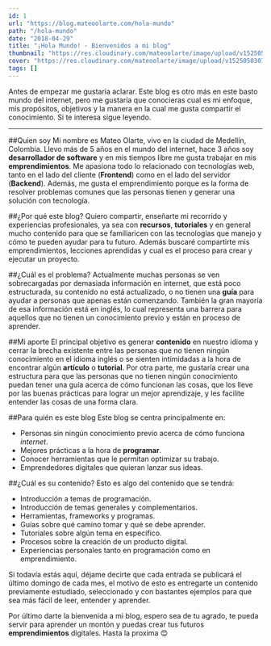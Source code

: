 ```yaml
---
id: 1
url: "https://blog.mateoolarte.com/hola-mundo"
path: "/hola-mundo"
date: "2018-04-29"
title: "¡Hola Mundo! - Bienvenidos a mi blog"
thumbnail: "https://res.cloudinary.com/mateoolarte/image/upload/v1525050307/blog/hola-mundo/thumbnail-hola-mundo.jpg"
cover: "https://res.cloudinary.com/mateoolarte/image/upload/v1525050307/blog/hola-mundo/cover-hola-mundo.jpg"
tags: []
---
```


Antes de empezar me gustaria aclarar. Este blog es otro más en este basto mundo del internet, pero me gustaría que conocieras cual es mi enfoque, mis propósitos, objetivos y la manera en la cual me gusta compartir el conocimiento. Si te interesa sigue leyendo.

---

##Quien soy
Mi nombre es Mateo Olarte, vivo en la ciudad de Medellín, Colombia. Llevo más de 5 años en el mundo del internet, hace 3 años soy **desarrollador de software** y en mis tiempos libre me gusta trabajar en mis **emprendimientos**. Me apasiona todo lo relacionado con tecnologías web, tanto en el lado del cliente (**Frontend**) como en el lado del servidor (**Backend**). Además, me gusta el emprendimiento porque es la forma de resolver problemas comunes que las personas tienen y generar una solución con tecnología.

##¿Por qué este blog?
Quiero compartir, enseñarte mi recorrido y experiencias profesionales, ya sea con **recursos**, **tutoriales** y en general mucho contenido para que se familiaricen con las tecnologías que manejo y cómo te pueden ayudar para tu futuro. Además buscaré compartirte mis emprendimientos, lecciones aprendidas y cual es el proceso para crear y ejecutar un proyecto.

##¿Cuál es el problema?
Actualmente muchas personas se ven sobrecargadas por demasiada información en internet, que está poco estructurada, su contenido no está actualizado, o no tienen una **guía** para ayudar a personas que apenas están comenzando. También la gran mayoría de esa información está en inglés, lo cual representa una barrera para aquellos que no tienen un conocimiento previo y están en proceso de aprender.

##Mi aporte
El principal objetivo es generar **contenido** en nuestro idioma y cerrar la brecha existente entre las personas que no tienen ningún conocimiento en el idioma inglés o se sienten intimidadas a la hora de encontrar algún **artículo** o **tutorial**. Por otra parte, me gustaría crear una estructura para que las personas que no tienen ningún conocimiento puedan tener una guía acerca de cómo funcionan las cosas, que los lleve por las buenas prácticas para lograr un mejor aprendizaje, y les facilite entender las cosas de una forma clara.

##Para quién es este blog
Este blog se centra principalmente en:

* Personas sin ningún conocimiento previo acerca de cómo funciona _internet_.
* Mejores prácticas a la hora de **programar**.
* Conocer herramientas que le permitan optimizar su trabajo.
* Emprendedores digitales que quieran lanzar sus ideas.

##¿Cuál es su contenido?
Esto es algo del contenido que se tendrá:

* Introducción a temas de programación.
* Introducción de temas generales y complementarios.
* Herramientas, frameworks y programas.
* Guías sobre qué camino tomar y qué se debe aprender.
* Tutoriales sobre algún tema en específico.
* Procesos sobre la creación de un producto digital.
* Experiencias personales tanto en programación como en emprendimiento.

Si todavía estás aquí, déjame decirte que cada entrada se publicará el último domingo de cada mes, el motivo de esto es entregarte un contenido previamente estudiado, seleccionado y con bastantes ejemplos para que sea más fácil de leer, entender y aprender.

Por último darte la bienvenida a mi blog, espero sea de tu agrado, te pueda servir para aprender un montón y puedas crear tus futuros **emprendimientos** digitales. Hasta la proxima :blush: